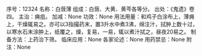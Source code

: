 序号：12324
名称：白蔹薄
组成：白蔹、大黄、黄芩各等分。
出处：《鬼遗》卷四。
主治：痈疽。
加减：None
功效：None
用法用量：和鸡子白涂布上，薄痈上，干燥辄易之。亦可以3指撮药末，置3升水中煮3沸，绵注汁，拭肿上数十过，以寒水石末涂肿上，纸覆之，燥，复易，一易，辄以煮汁拭之，昼夜20易之。
制备方法：上药治下筛。
临床应用：None
各家论述：None
用药禁忌：None
附注：None
